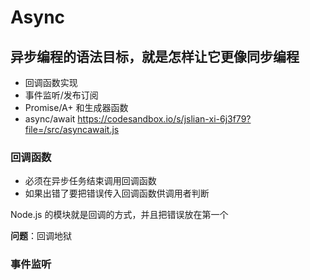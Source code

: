 # Async

## 异步编程的语法目标，就是怎样让它更像同步编程

- 回调函数实现
- 事件监听/发布订阅
- Promise/A+ 和生成器函数
- async/await
https://codesandbox.io/s/jslian-xi-6j3f79?file=/src/asyncawait.js

### **回调函数**
- 必须在异步任务结束调用回调函数
- 如果出错了要把错误传入回调函数供调用者判断

Node.js 的模块就是回调的方式，并且把错误放在第一个

**问题**：回调地狱

### 事件监听
